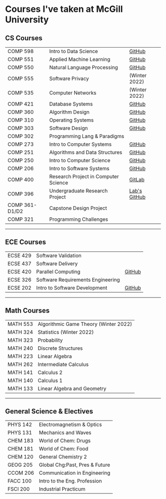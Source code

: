 # Courses I've taken at McGill University

## CS Courses
||||
|--|--|--|
COMP 598 | Intro to Data Science | [GitHub](https://github.com/namdar-nejad/COMP-598)
COMP 551 | Applied Machine Learning | [GitHub](https://github.com/namdar-nejad/COMP-551)
COMP 550 | Natural Language Processing | [GitHub](https://github.com/namdar-nejad/COMP-550)
COMP 555 | Software Privacy | (Winter 2022)
COMP 535 | Computer Networks | (Winter 2022)
COMP 421 | Database Systems | [GitHub](https://github.com/namdar-nejad/COMP-421)
COMP 360 | Algorithm Design | [GitHub](https://github.com/namdar-nejad/COMP-360)
COMP 310 | Operating Systems | [GitHub](https://github.com/namdar-nejad/COMP-310)
COMP 303 | Software Design | [GitHub](https://github.com/namdar-nejad/COMP-303)
COMP 302 | Programming Lang & Paradigms
COMP 273 | Intro to Computer Systems | [GitHub](https://github.com/namdar-nejad/COMP-273)
COMP 251 | Algorithms and Data Structures | [GitHub](https://github.com/namdar-nejad/COMP-251)
COMP 250 | Intro to Computer Science | [GitHub](https://github.com/namdar-nejad/COMP-250)
COMP 206 | Intro to Software Systems | [GitHub](https://github.com/namdar-nejad/COMP-206)
COMP 400 | Research Project in Computer Science | [GitLab](https://gitlab.cs.mcgill.ca/discs-lab/pmem-rocksdb/-/tree/master)
COMP 396 | Undergraduate Research Project | [Lab's GitHub](https://github.com/Shared-Reality-Lab)
COMP 361-D1/D2 | Capstone Design Project
COMP 321 | Programming Challenges
---
## ECE Courses
||||
|--|--|--|
ECSE 429 | Software Validation |
ECSE 437 | Software Delivery | 
ECSE 420 | Parallel Computing | [GitHub](https://github.com/namdar-nejad/ECSE-420)
ECSE 326 | Software Requirements Engineering |
ECSE 202 | Intro to Software Development | [GitHub](https://github.com/namdar-nejad/ECSE-202)
---
## Math Courses
|||
|--|--|
MATH 553 | Algorithmic Game Theory (Winter 2022)
MATH 324 | Statistics (Winter 2022)
MATH 323 | Probability
MATH 240 | Discrete Structures
MATH 223 | Linear Algebra
MATH 262 | Intermediate Calculus
MATH 141 | Calculus 2
MATH 140 | Calculus 1
MATH 133 | Linear Algebra and Geometry
---
## General Science & Electives
|||
|--|--|
PHYS 142 | Electromagnetism & Optics
PHYS 131 | Mechanics and Waves
CHEM 183 | World of Chem: Drugs
CHEM 181 | World of Chem: Food
CHEM 120 | General Chemistry 2
GEOG 205 | Global Chg:Past, Pres & Future
CCOM 206| Communication in Engineering
FACC 100 | Intro to the Eng. Profession
FSCI 200 | Industrial Practicum
